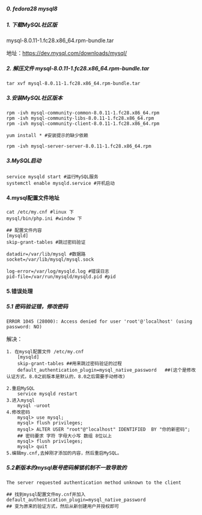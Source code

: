 ##### 0. fedora28 mysql8

##### 1. 下载MySQL社区版

mysql-8.0.11-1.fc28.x86\_64.rpm-bundle.tar

地址：<https://dev.mysql.com/downloads/mysql/>

##### 2. 解压文件 mysql-8.0.11-1.fc28.x86\_64.rpm-bundle.tar

    tar xvf mysql-8.0.11-1.fc28.x86_64.rpm-bundle.tar

##### 3.安装MySQL社区版本

    rpm -ivh mysql-community-common-8.0.11-1.fc28.x86_64.rpm
    rpm -ivh mysql-community-libs-8.0.11-1.fc28.x86_64.rpm
    rpm -ivh mysql-community-client-8.0.11-1.fc28.x86_64.rpm

    yum install * #安装提示的缺少依赖

    rpm -ivh mysql-server-server-8.0.11-1.fc28.x86_64.rpm

##### 3.MySQL启动

    service mysqld start #运行MySQL服务
    systemctl enable mysqld.service #开机启动

#### 4.mysql配置文件地址

    cat /etc/my.cnf #linux 下
    mysql/bin/php.ini #window 下

    ## 配置文件内容
    [mysqld]
    skip-grant-tables #跳过密码验证

    datadir=/var/lib/mysql #数据路
    socket=/var/lib/mysql/mysql.sock

    log-error=/var/log/mysqld.log #错误日志
    pid-file=/var/run/mysqld/mysqld.pid #pid

#### 5.错误处理

##### 5.1 密码验证错，修改密码

    ERROR 1045 (28000): Access denied for user 'root'@'localhost' (using password: NO)

解决：

    1. 在mysql配置文件 /etc/my.cnf
        [mysqld]
        skip-grant-tables ##用来跳过密码验证的过程
        default_authentication_plugin=mysql_native_password   ##(这个是修改认证方式，8.0之前版本是默认的，8.0之后需要手动修改)

    2.重启MySQL
        service mysqld restart
    3.进入mysql
        mysql -uroot
    4.修改密码
        mysql> use mysql;
        mysql> flush privileges;
        mysql> ALTER USER "root"@"localhost" IDENTIFIED  BY "你的新密码";
        ## 密码要求 字符 字母大小写 数组 8位以上
        mysql> flush privileges;
        mysql> quit
    5.编辑my.cnf,去掉刚才添加的内容，然后重启MySQL。

##### 5.2新版本的mysql账号密码解锁机制不一致导致的

    The server requested authentication method unknown to the client

    ## 找到mysql配置文件my.cnf并加入
    default_authentication_plugin=mysql_native_password
    ## 变为原来的验证方式，然后从新创建用户并授权即可

